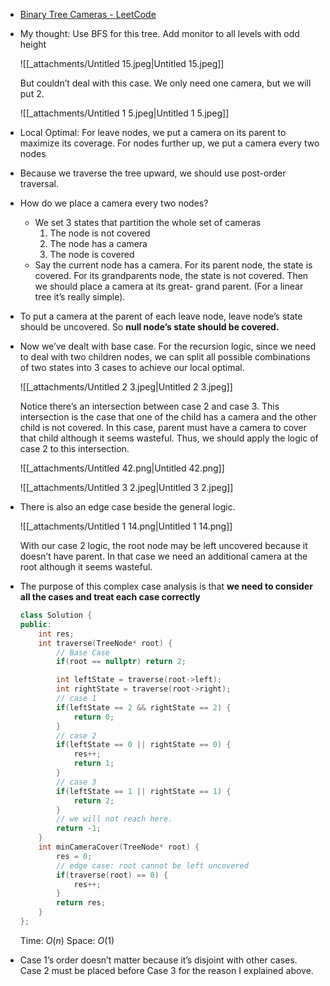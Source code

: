 - [Binary Tree Cameras - LeetCode](https://leetcode.com/problems/binary-tree-cameras/description/)
- My thought: Use BFS for this tree. Add monitor to all levels with odd height
    
    ![[_attachments/Untitled 15.jpeg|Untitled 15.jpeg]]
    
    But couldn’t deal with this case. We only need one camera, but we will put 2.
    
    ![[_attachments/Untitled 1 5.jpeg|Untitled 1 5.jpeg]]
    
      
    
- Local Optimal: For leave nodes, we put a camera on its parent to maximize its coverage. For nodes further up, we put a camera every two nodes
- Because we traverse the tree upward, we should use post-order traversal.
- How do we place a camera every two nodes?
    - We set 3 states that partition the whole set of cameras
        1. The node is not covered
        2. The node has a camera
        3. The node is covered
    - Say the current node has a camera. For its parent node, the state is covered. For its grandparents node, the state is not covered. Then we should place a camera at its great- grand parent. (For a linear tree it’s really simple).
- To put a camera at the parent of each leave node, leave node’s state should be uncovered. So **null node’s state should be covered.**
- Now we’ve dealt with base case. For the recursion logic, since we need to deal with two children nodes, we can split all possible combinations of two states into 3 cases to achieve our local optimal.
    
    ![[_attachments/Untitled 2 3.jpeg|Untitled 2 3.jpeg]]
    
    Notice there’s an intersection between case 2 and case 3. This intersection is the case that one of the child has a camera and the other child is not covered. In this case, parent must have a camera to cover that child although it seems wasteful. Thus, we should apply the logic of case 2 to this intersection.
    
    ![[_attachments/Untitled 42.png|Untitled 42.png]]
    
    ![[_attachments/Untitled 3 2.jpeg|Untitled 3 2.jpeg]]
    
- There is also an edge case beside the general logic.
    
    ![[_attachments/Untitled 1 14.png|Untitled 1 14.png]]
    
    With our case 2 logic, the root node may be left uncovered because it doesn’t have parent. In that case we need an additional camera at the root although it seems wasteful.
    
- The purpose of this complex case analysis is that **we need to consider all the cases and treat each case correctly**
    
    ```C++
    class Solution {
    public:
        int res;
        int traverse(TreeNode* root) {
            // Base Case
            if(root == nullptr) return 2;
    
            int leftState = traverse(root->left);
            int rightState = traverse(root->right);
            // case 1
            if(leftState == 2 && rightState == 2) {
                return 0;
            }
            // case 2
            if(leftState == 0 || rightState == 0) {
                res++;
                return 1;
            }
            // case 3
            if(leftState == 1 || rightState == 1) {
                return 2;
            }
            // we will not reach here. 
            return -1;
        }
        int minCameraCover(TreeNode* root) {
            res = 0;
            // edge case: root cannot be left uncovered
            if(traverse(root) == 0) {
                res++;
            }
            return res;
        }
    };
    ```
    
    Time: $O(n)$﻿ Space: $O(1)$﻿
    
- Case 1’s order doesn’t matter because it’s disjoint with other cases. Case 2 must be placed before Case 3 for the reason I explained above.